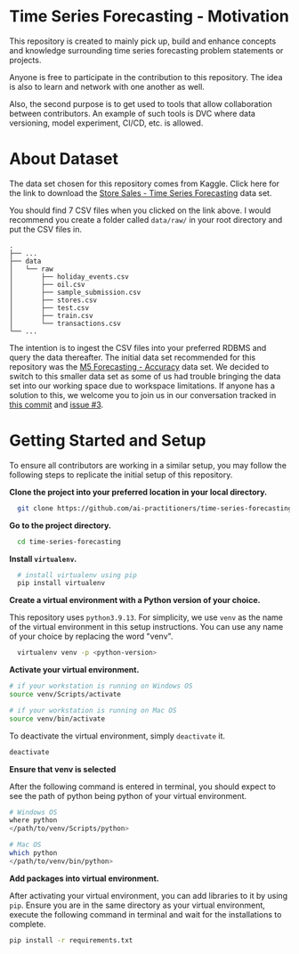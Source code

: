 # Time Series Forecasting - Motivation
This repository is created to mainly pick up, build and enhance concepts and knowledge surrounding time series forecasting problem statements or projects.

Anyone is free to participate in the contribution to this repository. The idea is also to learn and network with one another as well.

Also, the second purpose is to get used to tools that allow collaboration between contributors. An example of such tools is DVC where data versioning, model experiment, CI/CD, etc. is allowed.

# About Dataset
The data set chosen for this repository comes from Kaggle. Click here for the link to download the [Store Sales - Time Series Forecasting](https://www.kaggle.com/competitions/store-sales-time-series-forecasting/data?select=oil.csv) data set.

You should find 7 CSV files when you clicked on the link above. I would recommend you create a folder called `data/raw/` in your root directory and put the CSV files in.

```
.
├── ...
├── data
│   └── raw
│       ├── holiday_events.csv
│       ├── oil.csv
│       ├── sample_submission.csv
│       ├── stores.csv
│       ├── test.csv
│       ├── train.csv
│       └── transactions.csv
└── ...
```

The intention is to ingest the CSV files into your preferred RDBMS and query the data thereafter.
The initial data set recommended for this repository was the [M5 Forecasting - Accuracy](https://www.kaggle.com/competitions/m5-forecasting-accuracy/data) data set. We decided to switch to this smaller data set as some of us had trouble bringing the data set into our working space due to workspace limitations. If anyone has a solution to this, we welcome you to join us in our conversation tracked in [this commit](https://github.com/ai-practitioners/time-series-forecasting/commit/e542144dfe6fce26b657393c287a6c3dd85b11ea) and [issue #3](https://github.com/ai-practitioners/time-series-forecasting/issues/3).

# Getting Started and Setup
To ensure all contributors are working in a similar setup, you may follow the following steps to replicate the initial setup of this repository.

<b>Clone the project into your preferred location in your local directory.</b>

```bash
  git clone https://github.com/ai-practitioners/time-series-forecasting.git
```

<b>Go to the project directory.</b>

```bash
  cd time-series-forecasting
```

<b>Install `virtualenv`.</b>

```bash
  # install virtualenv using pip
  pip install virtualenv
```

<b>Create a virtual environment with a Python version of your choice.</b>

This repository uses `python3.9.13`. For simplicity, we use `venv` as the name of the virtual environment in this setup instructions. You can use any name of your choice by replacing the word "venv".

```bash
  virtualenv venv -p <python-version>
```

<b>Activate your virtual environment.</b>

```bash
# if your workstation is running on Windows OS
source venv/Scripts/activate

# if your workstation is running on Mac OS
source venv/bin/activate
```
To deactivate the virtual environment, simply `deactivate` it.
```bash
deactivate
```

<b>Ensure that venv is selected</b>

After the following command is entered in terminal, you should expect to see the path of python being python of your virtual environment.

```bash
# Windows OS
where python
</path/to/venv/Scripts/python>

# Mac OS
which python
</path/to/venv/bin/python>
```

<b>Add packages into virtual environment.</b>

After activating your virtual environment, you can add libraries to it by using `pip`. Ensure you are in the same directory as your virtual environment, execute the following command in terminal and wait for the installations to complete. 
```bash
pip install -r requirements.txt
```